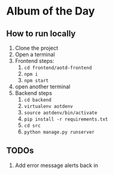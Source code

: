 # Album of the Day

## How to run locally
1. Clone the project
2. Open a terminal
3. Frontend steps:
   1. `cd frontend/aotd-frontend`
   2. `npm i`
   3. `npm start`
4. open another terminal 
5. Backend steps
   1. `cd backend`
   2. `virtualenv aotdenv`
   3. `source aotdenv/bin/activate`
   4. `pip install -r requirements.txt`
   5. `cd src`
   6. `python manage.py runserver`

## TODOs
1. Add error message alerts back in